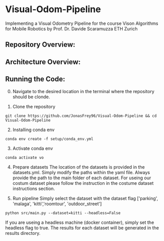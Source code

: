 # Visual-Odom-Pipeline
Implementing a Visual Odometry Pipeline for the course Vison Algorithms for Mobile Robotics by Prof. Dr. Davide Scaramuzza ETH Zurich

## Repository Overview:

## Architecture Overview:

## Running the Code: 
0. Navigate to the desired location in the terminal where the repository should be clonde.

1. Clone the repository
```
git clone https://github.com/JonasFrey96/Visual-Odom-Pipeline && cd Visual-Odom-Pipeline
```

2. Installing conda env
```
conda env create -f setup/conda_env.yml
```

3. Activate conda env
```
conda activate vo
```

4. Prepare datasets
The location of the datasets is provided in the datasets.yml. 
Simply modify the paths within the yaml file.
Always provide the path to the main folder of each dataset. 
For useing our costum dataset please follow the instruction in the costume dataset instructions section. 

5. Run pipeline
Simply select the dataset with the dataset flag ['parking', 'malaga', 'kitti','roomtour', 'outdoor_street']
```
python src/main.py --dataset=kitti --headless=False
```
If you are useing a headless machine (docker container), simply set the headless flag to true.
The results for each dataset will be generated in the results directory. 
